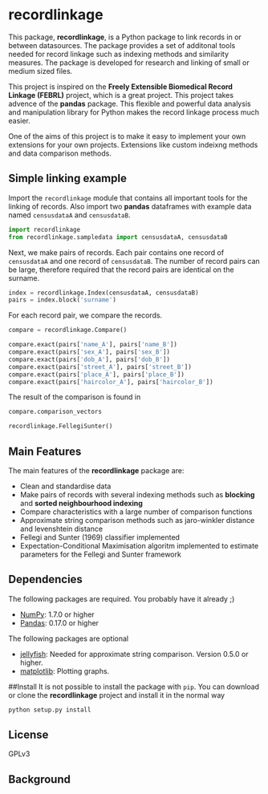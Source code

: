 # recordlinkage

This package, **recordlinkage**, is a Python package to link records in or between datasources. The package provides a set of additonal tools needed for record linkage such as indexing methods and similarity measures. The package is developed for research and linking of small or medium sized files. 

This project is inspired on the **Freely Extensible Biomedical Record Linkage (FEBRL)** project, which is a great project. This project takes advence of the **pandas** package. This flexible and powerful data analysis and manipulation library for Python makes the record linkage process much easier. 

One of the aims of this project is to make it easy to implement your own extensions for your own projects. Extensions like custom indeixng methods and data comparison methods. 

## Simple linking example
Import the ``recordlinkage`` module that contains all important tools for the linking of records. Also import two **pandas** dataframes with example data named ``censusdataA`` and ``censusdataB``. 

```python
import recordlinkage
from recordlinkage.sampledata import censusdataA, censusdataB
```

Next, we make pairs of records. Each pair contains one record of ``censusdataA`` and one record of ``censusdataB``. The number of record pairs can be large, therefore required that the record pairs are identical on the surname. 

```python
index = recordlinkage.Index(censusdataA, censusdataB)
pairs = index.block('surname')
```
For each record pair, we compare the records. 
```python
compare = recordlinkage.Compare()

compare.exact(pairs['name_A'], pairs['name_B'])
compare.exact(pairs['sex_A'], pairs['sex_B'])
compare.exact(pairs['dob_A'], pairs['dob_B'])
compare.exact(pairs['street_A'], pairs['street_B'])
compare.exact(pairs['place_A'], pairs['place_B'])
compare.exact(pairs['haircolor_A'], pairs['haircolor_B'])
```

The result of the comparison is found in 

```python
compare.comparison_vectors
```

```python
recordlinkage.FellegiSunter()
```



## Main Features
The main features of the **recordlinkage** package are:

  - Clean and standardise data
  - Make pairs of records with several indexing methods such as **blocking** and **sorted neighbourhood indexing**
  - Compare characteristics with a large number of comparison functions
  - Approximate string comparison methods such as jaro-winkler distance and levenshtein distance 
  - Fellegi and Sunter (1969) classifier implemented
  - Expectation-Conditional Maximisation algoritm implemented to estimate parameters for the Fellegi and Sunter framework

## Dependencies
The following packages are required. You probably have it already ;)
- [NumPy](http://www.numpy.org): 1.7.0 or higher
- [Pandas](https://github.com/pydata/pandas): 0.17.0 or higher

The following packages are optional
- [jellyfish](https://github.com/jamesturk/jellyfish): Needed for approximate string comparison. Version 0.5.0 or higher.
- [matplotlib](http://matplotlib.sourceforge.net/): Plotting graphs.


##Install 
It is not possible to install the package with ``pip``. You can download or clone the **recordlinkage** project and install it in the normal way

```sh
python setup.py install
```

## License
GPLv3

## Background

